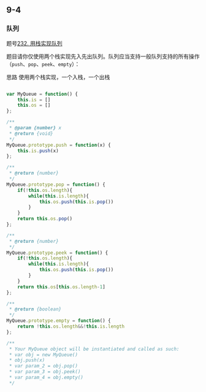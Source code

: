 ## 9-4

### 队列

题号[232. 用栈实现队列](https://leetcode.cn/problems/implement-queue-using-stacks/)

题目请你仅使用两个栈实现先入先出队列。队列应当支持一般队列支持的所有操作（`push`、`pop`、`peek`、`empty`）：

思路 使用两个栈实现，一个入栈，一个出栈

```js

var MyQueue = function() {
    this.is = []
    this.os = []
};

/** 
 * @param {number} x
 * @return {void}
 */
MyQueue.prototype.push = function(x) {
    this.is.push(x)
};

/**
 * @return {number}
 */
MyQueue.prototype.pop = function() {
    if(!this.os.length){
        while(this.is.length){
            this.os.push(this.is.pop())
        }
    }
    return this.os.pop()
};

/**
 * @return {number}
 */
MyQueue.prototype.peek = function() {
    if(!this.os.length){
        while(this.is.length){
            this.os.push(this.is.pop())
        }
    }
    return this.os[this.os.length-1]
};

/**
 * @return {boolean}
 */
MyQueue.prototype.empty = function() {
    return !this.os.length&&!this.is.length
};

/**
 * Your MyQueue object will be instantiated and called as such:
 * var obj = new MyQueue()
 * obj.push(x)
 * var param_2 = obj.pop()
 * var param_3 = obj.peek()
 * var param_4 = obj.empty()
 */
```

